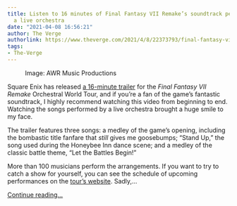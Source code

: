 ```yaml
---
title: Listen to 16 minutes of Final Fantasy VII Remake’s soundtrack performed by
  a live orchestra
date: "2021-04-08 16:56:21"
author: The Verge
authorlink: https://www.theverge.com/2021/4/8/22373793/final-fantasy-vii-remake-orchestral-world-tour-trailer-soundtrack
tags:
- The-Verge
---
```

<figure>
      <img alt="" src="https://cdn.vox-cdn.com/thumbor/DCx-1NJEzitWcMlNd_hAtbb9LeM=/40x0:1810x1180/1310x873/cdn.vox-cdn.com/uploads/chorus_image/image/69096196/FFVIIRemakeCon_1_1.0.jpeg" />
        <figcaption>Image: AWR Music Productions</figcaption>
    </figure>

  <p id="vHmfBb">Square Enix has released <a href="https://youtu.be/kHJVZOCqTAw">a 16-minute trailer</a> for the <em>Final Fantasy VII Remake</em> Orchestral World Tour, and if you’re a fan of the game’s fantastic soundtrack, I highly recommend watching this video from beginning to end. Watching the songs performed by a live orchestra brought a huge smile to my face.</p>
<p id="Q8wAnj">The trailer features three songs: a medley of the game’s opening, including the bombastic title fanfare that <em>still</em> gives me goosebumps; “Stand Up,” the song used during the Honeybee Inn dance scene; and a medley of the classic battle theme, “Let the Battles Begin!” </p>
<p id="JXUBRK">More than 100 musicians perform the arrangements. If you want to try to catch a show for yourself, you can see the schedule of upcoming performances on the <a href="https://ffvii-remakeconcerts.com/">tour’s website</a>. Sadly,...</p>
  <p>
    <a href="https://www.theverge.com/2021/4/8/22373793/final-fantasy-vii-remake-orchestral-world-tour-trailer-soundtrack">Continue reading&hellip;</a>
  </p>